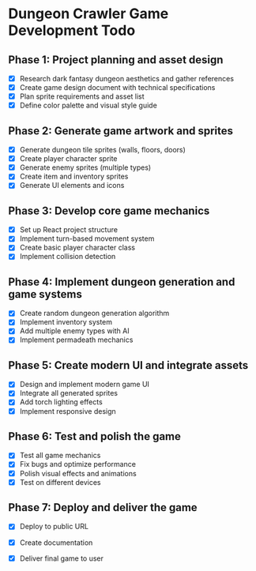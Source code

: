 # Dungeon Crawler Game Development Todo

## Phase 1: Project planning and asset design
- [x] Research dark fantasy dungeon aesthetics and gather references
- [x] Create game design document with technical specifications
- [x] Plan sprite requirements and asset list
- [x] Define color palette and visual style guide

## Phase 2: Generate game artwork and sprites
- [x] Generate dungeon tile sprites (walls, floors, doors)
- [x] Create player character sprite
- [x] Generate enemy sprites (multiple types)
- [x] Create item and inventory sprites
- [x] Generate UI elements and icons

## Phase 3: Develop core game mechanics
- [x] Set up React project structure
- [x] Implement turn-based movement system
- [x] Create basic player character class
- [x] Implement collision detection

## Phase 4: Implement dungeon generation and game systems
- [x] Create random dungeon generation algorithm
- [x] Implement inventory system
- [x] Add multiple enemy types with AI
- [x] Implement permadeath mechanics

## Phase 5: Create modern UI and integrate assets
- [x] Design and implement modern game UI
- [x] Integrate all generated sprites
- [x] Add torch lighting effects
- [x] Implement responsive design

## Phase 6: Test and polish the game
- [x] Test all game mechanics
- [x] Fix bugs and optimize performance
- [x] Polish visual effects and animations
- [x] Test on different devices

## Phase 7: Deploy and deliver the game
- [x] Deploy to public URL
- [x] Create documentation
- [x] Deliver final game to user

